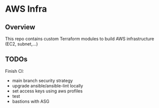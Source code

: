 AWS Infra
=========

Overview
--------

This repo contains custom Terraform modules to build AWS infrastructure (EC2, subnet,...)

TODOs
-----

Finish CI:

- main branch security strategy
- upgrade ansible/ansible-lint locally
- set access keys using aws profiles
- test
- bastions with ASG
